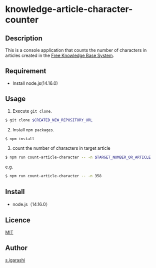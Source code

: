 knowledge-article-character-counter
====

## Description

This is a console application that counts the number of characters in articles created in the [Free Knowledge Base System](https://information-knowledge.support-project.org/ja/).

## Requirement

- Install node.js(14.16.0)

## Usage

1. Execute `git clone`.

```bash
$ git clone $CREATED_NEW_REPOSITORY_URL
```

2. Install `npm packages`.

```bash
$ npm install
```

3. count the number of characters in target article

```bash
$ npm run count-article-character -- -n $TARGET_NUMBER_OR_ARTICLE
```

e.g.
```bash
$ npm run count-article-character -- -n 358
```

## Install

- node.js（14.16.0）

## Licence

[MIT](./LICENSE)

## Author

[s.igarashi](https://github.com/50ra4)
